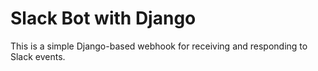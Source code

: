 # Slack Bot with Django

This is a simple Django-based webhook for receiving and responding to Slack events.
